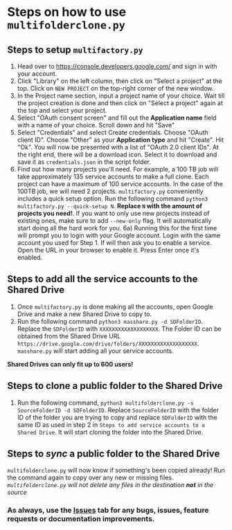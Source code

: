 Steps on how to use `multifolderclone.py`
=================================

Steps to setup `multifactory.py`
---------------------------------
1) Head over to <https://console.developers.google.com/> and sign in with your account.
2) Click "Library" on the left column, then click on "Select a project" at the top. Click on `NEW PROJECT` on the top-right corner of the new window.
3) In the Project name section, input a project name of your choice. Wait till the project creation is done and then click on "Select a project" again at the top and select your project.
4) Select "OAuth consent screen" and fill out the **Application name** field with a name of your choice. Scroll down and hit "Save"
5) Select "Credentials"  and select Create credentials. Choose "OAuth client ID". Choose "Other" as your **Application type** and hit "Create". Hit "Ok". You will now be presented with a list of "OAuth 2.0 client IDs". At the right end, there will be a download icon. Select it to download and save it as `credentials.json` in the script folder.
6) Find out how many projects you'll need. For example, a 100 TB job will take approximately 135 service accounts to make a full clone. Each project can have a maximum of 100 service accounts. In the case of the 100TB job, we will need 2 projects. `multifactory.py` conveniently includes a quick setup option. Run the following command `python3 multifactory.py --quick-setup N`. **Replace `N` with the amount of projects you need!**. If you want to only use new projects instead of existing ones, make sure to add `--new-only` flag. It will automatically start doing all the hard work for you.
6a) Running this for the first time will prompt you to login with your Google account. Login with the same account you used for Step 1. If will then ask you to enable a service. Open the URL in your browser to enable it. Press Enter once it's enabled.

Steps to add all the service accounts to the Shared Drive
---------------------------------
1) Once `multifactory.py` is done making all the accounts, open Google Drive and make a new Shared Drive to copy to.
2) Run the following command `python3 masshare.py -d SDFolderID`. Replace the `SDFolderID` with `XXXXXXXXXXXXXXXXXXX`. The Folder ID can be obtained from the Shared Drive URL `https://drive.google.com/drive/folders/XXXXXXXXXXXXXXXXXXX`. `masshare.py` will start adding all your service accounts.

**Shared Drives can only fit up to 600 users!**

Steps to clone a public folder to the Shared Drive
---------------------------------
1) Run the following command, `python3 multifolderclone.py -s SourceFolderID -d SDFolderID`. Replace `SourceFolderID` with the folder ID of the folder you are trying to copy and replace `SDFolderID` with the same ID as used in step 2 in `Steps to add service accounts to a Shared Drive`. It will start cloning the folder into the Shared Drive.

Steps to *sync* a public folder to the Shared Drive
---------------------------------
`multifolderclone.py` will now know if something's been copied already! Run the command again to copy over any new or missing files. *`multifolderclone.py` will not delete any files in the destination **not** in the source*

### As always, use the [Issues](https://github.com/Spazzlo/folderclone/issues) tab for any bugs, issues, feature requests or documentation improvements.
